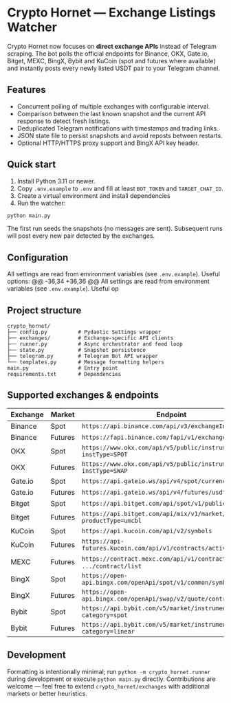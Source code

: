 # Crypto Hornet — Exchange Listings Watcher

Crypto Hornet now focuses on **direct exchange APIs** instead of Telegram scraping. The bot polls the official endpoints for Binance, OKX, Gate.io, Bitget, MEXC, BingX, Bybit and KuCoin (spot and futures where available) and instantly posts every newly listed USDT pair to your Telegram channel.

## Features

- Concurrent polling of multiple exchanges with configurable interval.
- Comparison between the last known snapshot and the current API response to detect fresh listings.
- Deduplicated Telegram notifications with timestamps and trading links.
- JSON state file to persist snapshots and avoid reposts between restarts.
- Optional HTTP/HTTPS proxy support and BingX API key header.

## Quick start

1. Install Python 3.11 or newer.
2. Copy `.env.example` to `.env` and fill at least `BOT_TOKEN` and `TARGET_CHAT_ID`.
3. Create a virtual environment and install dependencies
4. Run the watcher:

```bash
python main.py
```

The first run seeds the snapshots (no messages are sent). Subsequent runs will post every new pair detected by the exchanges.

## Configuration

All settings are read from environment variables (see `.env.example`). Useful options:
@@ -36,34 +36,36 @@ All settings are read from environment variables (see `.env.example`). Useful op

## Project structure

```
crypto_hornet/
├── config.py          # Pydantic Settings wrapper
├── exchanges/         # Exchange-specific API clients
├── runner.py          # Async orchestrator and feed loop
├── state.py           # Snapshot persistence
├── telegram.py        # Telegram Bot API wrapper
└── templates.py       # Message formatting helpers
main.py                # Entry point
requirements.txt       # Dependencies
```
## Supported exchanges & endpoints
| Exchange | Market  | Endpoint |
|----------|---------|----------|
| Binance  | Spot    | `https://api.binance.com/api/v3/exchangeInfo` |
| Binance  | Futures | `https://fapi.binance.com/fapi/v1/exchangeInfo` |
| OKX      | Spot    | `https://www.okx.com/api/v5/public/instruments?instType=SPOT` |
| OKX      | Futures | `https://www.okx.com/api/v5/public/instruments?instType=SWAP` |
| Gate.io  | Spot    | `https://api.gateio.ws/api/v4/spot/currency_pairs` |
| Gate.io  | Futures | `https://api.gateio.ws/api/v4/futures/usdt/contracts` |
| Bitget   | Spot    | `https://api.bitget.com/api/spot/v1/public/products` |
| Bitget   | Futures | `https://api.bitget.com/api/mix/v1/market/contracts?productType=umcbl` |
| KuCoin   | Spot    | `https://api.kucoin.com/api/v2/symbols` |
| KuCoin   | Futures | `https://api-futures.kucoin.com/api/v1/contracts/active` |
| MEXC     | Futures | `https://contract.mexc.com/api/v1/contract/detail`, `.../contract/list` |
| BingX    | Spot    | `https://open-api.bingx.com/openApi/spot/v1/common/symbols` |
| BingX    | Futures | `https://open-api.bingx.com/openApi/swap/v2/quote/contracts` |
| Bybit    | Spot    | `https://api.bybit.com/v5/market/instruments-info?category=spot` |
| Bybit    | Futures | `https://api.bybit.com/v5/market/instruments-info?category=linear` |

## Development

Formatting is intentionally minimal; run `python -m crypto_hornet.runner` during development or execute `python main.py` directly. Contributions are welcome — feel free to extend `crypto_hornet/exchanges` with additional markets or better heuristics.